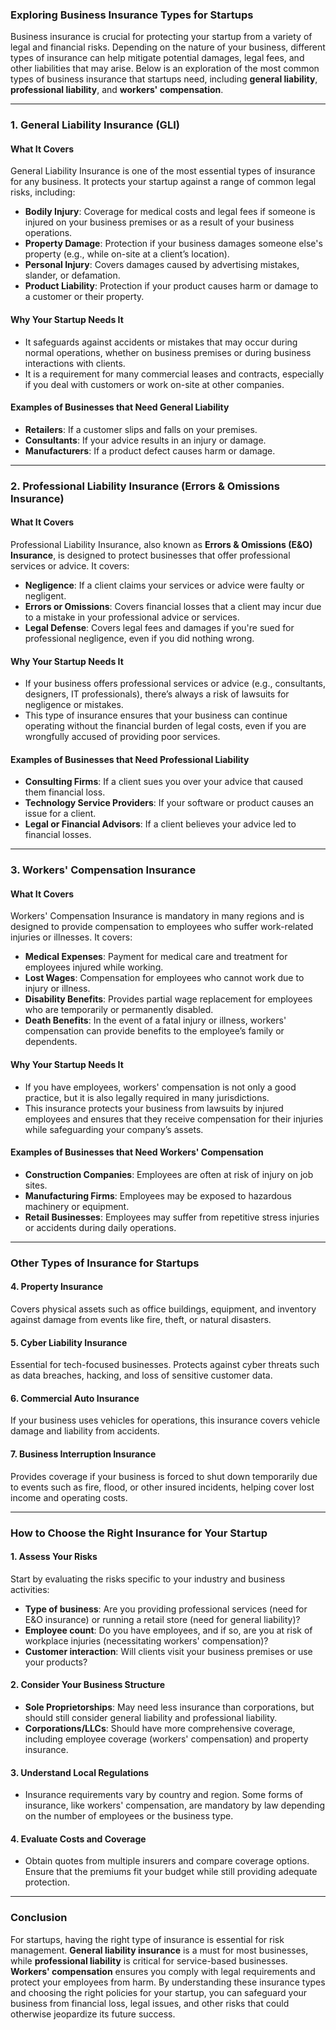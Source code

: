 ### **Exploring Business Insurance Types for Startups**

Business insurance is crucial for protecting your startup from a variety of legal and financial risks. Depending on the nature of your business, different types of insurance can help mitigate potential damages, legal fees, and other liabilities that may arise. Below is an exploration of the most common types of business insurance that startups need, including **general liability**, **professional liability**, and **workers' compensation**.

---

### **1. General Liability Insurance (GLI)**

#### **What It Covers**
General Liability Insurance is one of the most essential types of insurance for any business. It protects your startup against a range of common legal risks, including:
- **Bodily Injury**: Coverage for medical costs and legal fees if someone is injured on your business premises or as a result of your business operations.
- **Property Damage**: Protection if your business damages someone else's property (e.g., while on-site at a client’s location).
- **Personal Injury**: Covers damages caused by advertising mistakes, slander, or defamation.
- **Product Liability**: Protection if your product causes harm or damage to a customer or their property.

#### **Why Your Startup Needs It**
- It safeguards against accidents or mistakes that may occur during normal operations, whether on business premises or during business interactions with clients.
- It is a requirement for many commercial leases and contracts, especially if you deal with customers or work on-site at other companies.
  
#### **Examples of Businesses that Need General Liability**
- **Retailers**: If a customer slips and falls on your premises.
- **Consultants**: If your advice results in an injury or damage.
- **Manufacturers**: If a product defect causes harm or damage.

---

### **2. Professional Liability Insurance (Errors & Omissions Insurance)**

#### **What It Covers**
Professional Liability Insurance, also known as **Errors & Omissions (E&O) Insurance**, is designed to protect businesses that offer professional services or advice. It covers:
- **Negligence**: If a client claims your services or advice were faulty or negligent.
- **Errors or Omissions**: Covers financial losses that a client may incur due to a mistake in your professional advice or services.
- **Legal Defense**: Covers legal fees and damages if you're sued for professional negligence, even if you did nothing wrong.

#### **Why Your Startup Needs It**
- If your business offers professional services or advice (e.g., consultants, designers, IT professionals), there’s always a risk of lawsuits for negligence or mistakes.
- This type of insurance ensures that your business can continue operating without the financial burden of legal costs, even if you are wrongfully accused of providing poor services.

#### **Examples of Businesses that Need Professional Liability**
- **Consulting Firms**: If a client sues you over your advice that caused them financial loss.
- **Technology Service Providers**: If your software or product causes an issue for a client.
- **Legal or Financial Advisors**: If a client believes your advice led to financial losses.

---

### **3. Workers' Compensation Insurance**

#### **What It Covers**
Workers' Compensation Insurance is mandatory in many regions and is designed to provide compensation to employees who suffer work-related injuries or illnesses. It covers:
- **Medical Expenses**: Payment for medical care and treatment for employees injured while working.
- **Lost Wages**: Compensation for employees who cannot work due to injury or illness.
- **Disability Benefits**: Provides partial wage replacement for employees who are temporarily or permanently disabled.
- **Death Benefits**: In the event of a fatal injury or illness, workers' compensation can provide benefits to the employee’s family or dependents.

#### **Why Your Startup Needs It**
- If you have employees, workers' compensation is not only a good practice, but it is also legally required in many jurisdictions.
- This insurance protects your business from lawsuits by injured employees and ensures that they receive compensation for their injuries while safeguarding your company’s assets.

#### **Examples of Businesses that Need Workers' Compensation**
- **Construction Companies**: Employees are often at risk of injury on job sites.
- **Manufacturing Firms**: Employees may be exposed to hazardous machinery or equipment.
- **Retail Businesses**: Employees may suffer from repetitive stress injuries or accidents during daily operations.

---

### **Other Types of Insurance for Startups**

#### **4. Property Insurance**
Covers physical assets such as office buildings, equipment, and inventory against damage from events like fire, theft, or natural disasters.

#### **5. Cyber Liability Insurance**
Essential for tech-focused businesses. Protects against cyber threats such as data breaches, hacking, and loss of sensitive customer data.

#### **6. Commercial Auto Insurance**
If your business uses vehicles for operations, this insurance covers vehicle damage and liability from accidents.

#### **7. Business Interruption Insurance**
Provides coverage if your business is forced to shut down temporarily due to events such as fire, flood, or other insured incidents, helping cover lost income and operating costs.

---

### **How to Choose the Right Insurance for Your Startup**

#### **1. Assess Your Risks**
Start by evaluating the risks specific to your industry and business activities:
- **Type of business**: Are you providing professional services (need for E&O insurance) or running a retail store (need for general liability)?
- **Employee count**: Do you have employees, and if so, are you at risk of workplace injuries (necessitating workers' compensation)?
- **Customer interaction**: Will clients visit your business premises or use your products?

#### **2. Consider Your Business Structure**
- **Sole Proprietorships**: May need less insurance than corporations, but should still consider general liability and professional liability.
- **Corporations/LLCs**: Should have more comprehensive coverage, including employee coverage (workers' compensation) and property insurance.

#### **3. Understand Local Regulations**
- Insurance requirements vary by country and region. Some forms of insurance, like workers' compensation, are mandatory by law depending on the number of employees or the business type.

#### **4. Evaluate Costs and Coverage**
- Obtain quotes from multiple insurers and compare coverage options. Ensure that the premiums fit your budget while still providing adequate protection.
  
---

### **Conclusion**

For startups, having the right type of insurance is essential for risk management. **General liability insurance** is a must for most businesses, while **professional liability** is critical for service-based businesses. **Workers' compensation** ensures you comply with legal requirements and protect your employees from harm. By understanding these insurance types and choosing the right policies for your startup, you can safeguard your business from financial loss, legal issues, and other risks that could otherwise jeopardize its future success.